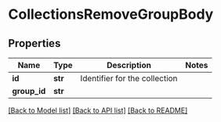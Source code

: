 # CollectionsRemoveGroupBody

## Properties
Name | Type | Description | Notes
------------ | ------------- | ------------- | -------------
**id** | **str** | Identifier for the collection | 
**group_id** | **str** |  | 

[[Back to Model list]](../README.md#documentation-for-models) [[Back to API list]](../README.md#documentation-for-api-endpoints) [[Back to README]](../README.md)

